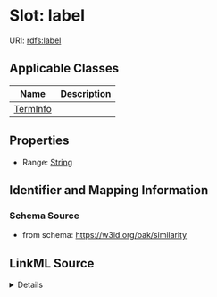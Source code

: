 # Slot: label

URI: [rdfs:label](http://www.w3.org/2000/01/rdf-schema#label)



<!-- no inheritance hierarchy -->




## Applicable Classes

| Name | Description |
| --- | --- |
[TermInfo](TermInfo.md) | 






## Properties

* Range: [String](String.md)







## Identifier and Mapping Information







### Schema Source


* from schema: https://w3id.org/oak/similarity




## LinkML Source

<details>
```yaml
name: label
from_schema: https://w3id.org/oak/similarity
rank: 1000
slot_uri: rdfs:label
alias: label
owner: TermInfo
domain_of:
- TermInfo
range: string

```
</details>